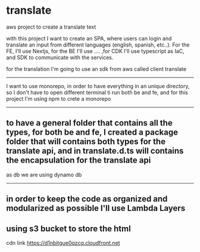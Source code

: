 # translate
aws project to create a translate text

with this project I want to create an SPA, where users can login and translate an input from different languages (english, spanish, etc..).
For the FE, I'll use Nextjs, for the BE I'll use .... ,for CDK I'll use typescript as IaC, and SDK to communicate with the services.


for the translation I'm going to use an sdk from aws called client translate

----------
I want to use monorepo, in order to have everything in an unique directory, so I don't have to open different terminal ti run both be and fe, and for this project I'm using npm to crete a monorepo 

----
to have a general folder that contains all the types, for both be and fe, I created a package folder that will contains both types for the translate api, and in translate.d.ts will contains the encapsulation for the translate api 
-----

as db we are using dynamo db

----
in order to keep the code as organized and modularized as possible I'll use Lambda Layers
--------
using s3 bucket to store the html
------
cdn link https://d1nbitgue0qzcq.cloudfront.net

